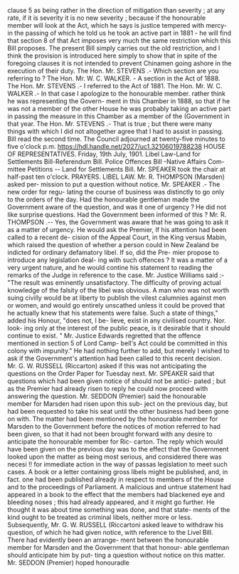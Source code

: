clause 5 as being rather in the direction of mitigation than severity ; at any rate, if it is severity it is no new severity ; because if the honourable member will look at the Act, which he says is justice tempered with mercy-in the passing of which he told us he took an active part in 1881 - he will find that section 8 of that Act imposes very much the same restriction which this Bill proposes. The present Bill simply carries out the old restriction, and I think the provision is introduced here simply to show that in spite of the foregoing clauses it is not intended to prevent Chinamen going ashore in the execution of their duty. The Hon. Mr. STEVENS .- Which section are you referring to ? The Hon. Mr. W. C. WALKER. - A section in the Act of 1888. The Hon. Mr. STEVENS .- I referred to the Act of 1881. The Hon. Mr. W. C. WALKER .- In that case I apologize to the honourable member. rather think he was representing the Govern- ment in this Chamber in 1888, so that if he was not a member of the other House he was probably taking an active part in passing the measure in this Chamber as a member of the (Government in that year. The Hon. Mr. STEVENS .- That is true ; but there were many things with which I did not altogether agree that I had to assist in passing. Bill read the second time. The Council adjourned at twenty-five minutes to five o'clock p.m. https://hdl.handle.net/2027/uc1.32106019788238 HOUSE OF REPRESENTATIVES. Friday, 19th July, 1901. Libel Law-Land for Settlements Bill-Referendum Bill. Police Offences Bill -Native Affairs Com- mittee Petitions -- Land for Settlements Bill. Mr. SPEAKER took the chair at half-past ten o'clock. PRAYERS. LIBEL LAW. Mr. R. THOMPSON (Marsden) asked per- mission to put a question without notice. Mr. SPEAKER .- The new order for regu- lating the course of business was distinctly to go only to the orders of the day. Had the honourable gentleman made the Government aware of the question, and was it one of urgency ? He did not like surprise questions. Had the Government been informed of this ? Mr. R. THOMPSON .-- Yes, the Government was aware that he was going to ask it as a matter of urgency. He would ask the Premier, If his attention had been called to a recent de- cision of the Appeal Court, in the King versus Mabin, which raised the question of whether a person could in New Zealand be indicted for ordinary defamatory libel. If so, did the Pre- mier propose to introduce any legislation deal- ing with such offences ? It was a matter of a very urgent nature, and he would contine his statement to reading the remarks of the Judge in reference to the case. Mr. Justice Williams said :- "The result was eminently unsatisfactory. The difficulty of proving actual knowledge of the falsity of the libel was obvious. A man who was not worth suing civilly would be at liberty to publish the vilest calumnies against men or women, and would go entirely unscathed unless it could be proved that he actually knew that his statements were false. Such a state of things," added his Honour, "does not, I be- lieve, exist in any civilised country. Nor. look- ing only at the interest of the public peace, is it desirable that it should continue to exist. " Mr. Justice Edwards regretted that the offence mentioned in section 5 of Lord Camp- bell's Act could be committed in this colony with impunity." He had nothing further to add, but merely I wished to ask if the Government's attention had been called to this recent decision. Mr. G. W. RUSSELL (Riccarton) asked if this was not anticipating the questions on the Order Paper for Tuesday next. Mr. SPEAKER said that questions which had been given notice of should not be antici- pated ; but as the Premier had already risen to reply he could now proceed with answering the question. Mr. SEDDON (Premier) said the honourable member for Marsden had risen upon this sub- ject on the previous day, but had been requested to take his seat until the other business had been gone on with. The matter had been mentioned by the honourable member for Marsden to the Government before the notices of motion referred to had been given, so that it had not been brought forward with any desire to anticipate the honourable member for Ric- carton. The reply which would have been given on the previous day was to the effect that the Government looked upon the matter as being most serious, and considered there was necesi !! for immediate action in the way of passas legislation to meet such cases. A book or a letter containing gross libels might be published, and, in fact. one had been published already in respect to members of the House and to the proceedings of Parliament. A malicious and untrue statement had appeared in a book to the effect that the members had blackened eye and bleeding noses ; this had already appeared, and it might go further. He thought it was about time something was done, and that state- ments of the kind ought to be treated as criminal libels, neither more or less. Subsequently, Mr. G. W. RUSSELL (Riccartoni asked leave to withdraw his question, of which he had given notice, with reference to the Livel Bill. There had evidently been an arrange- ment between the honourable member for Marsden and the Government that that honour- able gentleman should anticipate him by put- ting a question without notice on this matter. Mr. SEDDON (Premier) hoped honouradle 